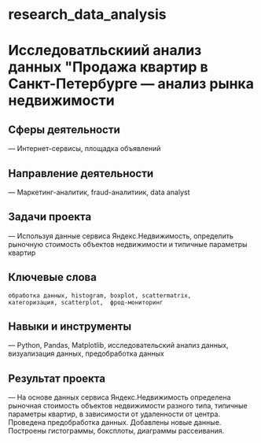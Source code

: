 # research_data_analysis

# Исследоватльскиий анализ данных "Продажа квартир в Санкт-Петербурге — анализ рынка недвижимости

## Сферы деятельности 
  — Интернет-сервисы, площадка объявлений

## Направление деятельности
  — Маркетинг-аналитик, fraud-аналитиик, data analyst  

## Задачи проекта
  —  Используя данные сервиса Яндекс.Недвижимость, определить рыночную стоимость объектов             недвижимости и типичные параметры квартир
  
## Ключевые слова
    обработка данных, histogram, boxplot, scattermatrix,
    категоризация, scatterplot,  фрод-мониторинг
## Навыки и инструменты
  —  Python, Pandas, Matplotlib, исследовательский анализ данных, визуализация данных,         предобработка данных
## Результат проекта
  —  На основе данных сервиса Яндекс.Недвижимость определена рыночная стоимость
объектов недвижимости разного типа, типичные параметры квартир, в зависимости от
удаленности от центра. Проведена предобработка данных. Добавлены новые данные.
Построены гистограммы, боксплоты, диаграммы рассеивания.
